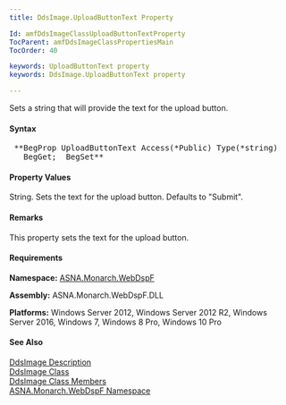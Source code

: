 ```yaml
---
title: DdsImage.UploadButtonText Property

Id: amfDdsImageClassUploadButtonTextProperty
TocParent: amfDdsImageClassPropertiesMain
TocOrder: 40

keywords: UploadButtonText property
keywords: DdsImage.UploadButtonText property

---
```


Sets a string that will provide the text for the upload button.

#### Syntax
<pre class="prettyprint"> **BegProp UploadButtonText Access(*Public) Type(*string)
   BegGet;  BegSet** </pre>

#### Property Values
String. Sets the text for the upload button. Defaults to "Submit".

#### Remarks
This property sets the text for the upload button. 

#### Requirements
**Namespace:** [ASNA.Monarch.WebDspF](amfWebDspFNamespace.html)

**Assembly:** ASNA.Monarch.WebDspF.DLL

**Platforms:** Windows Server 2012, Windows Server 2012 R2, Windows Server 2016, Windows 7, Windows 8 Pro, Windows 10 Pro

#### See Also
[DdsImage Description](amfUnderstandingImageControls.html)<br /> [ DdsImage Class](amfDdsImageClass.html) <br /> [ DdsImage Class Members](amfDdsImageClassMembers.html) <br /> [ ASNA.Monarch.WebDspF Namespace](amfWebDspFNamespace.html) 
